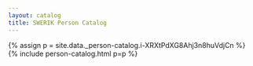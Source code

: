 ```yaml
---
layout: catalog
title: SWERIK Person Catalog
---
```

{% assign p = site.data._person-catalog.i-XRXtPdXG8Ahj3n8huVdjCn %}
{% include person-catalog.html p=p %}

